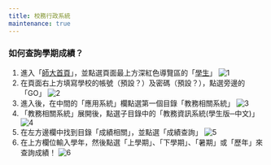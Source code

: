```yaml
---
title: 校務行政系統
maintenance: true
---
```


### 如何查詢學期成績？
1. 進入「[師大首頁](http://www3.ntnu.edu.tw/)」，並點選頁面最上方深紅色導覽區的「[學生](http://www3.ntnu.edu.tw/static.php?id=student)」
![1](http://imgur.com/14tCYRg.png)
2. 在頁面右上方填寫學校的帳號（預設？）及密碼（預設？），點選旁邊的「GO」
![2](http://imgur.com/U7LuY0O.png)
3. 進入後，在中間的「應用系統」欄點選第一個目錄「教務相關系統」
![3](http://imgur.com/2OSpGG9.png)
4. 「教務相關系統」展開後，點選子目錄中的「教務資訊系統(學生版─中文)」
![4](http://imgur.com/Ii8Srs3.png)
5. 在左方邊欄中找到目錄「成績相關」，並點選「成績查詢」
![5](http://imgur.com/VdSqeGA.png)
6. 在上方欄位輸入學年，然後點選「上學期」、「下學期」、「暑期」或「歷年」來查詢成績！
![6](http://imgur.com/sDODsCN.png)
